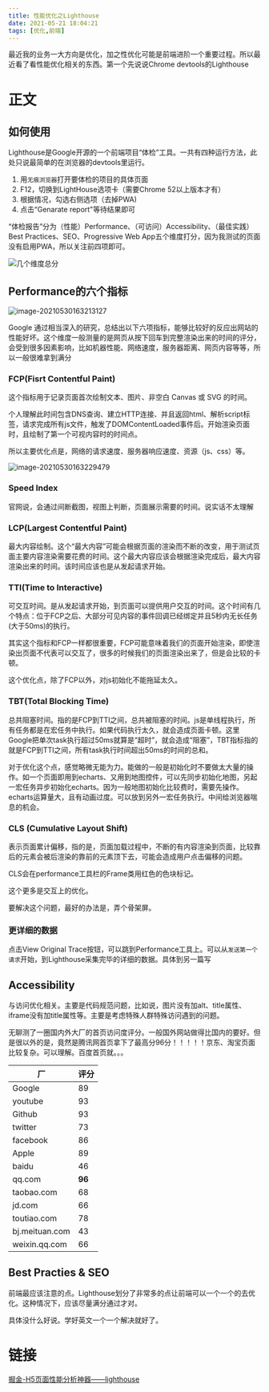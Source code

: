 ```yaml
---
title: 性能优化之Lighthouse
date: 2021-05-21 18:04:21
tags: [优化,前端]
---
```


最近我的业务一大方向是优化，加之性优化可能是前端进阶一个重要过程。所以最近看了看性能优化相关的东西。第一个先说说Chrome devtools的Lighthouse

<!-- more -->

# 正文

## 如何使用

Lighthouse是Google开源的一个前端项目“体检”工具。一共有四种运行方法，此处只说最简单的在浏览器的devtools里运行。

1. 用`无痕浏览器`打开要体检的项目的具体页面
2. F12，切换到LightHouse选项卡（需要Chrome 52以上版本才有）
3. 根据情况，勾选右侧选项（去掉PWA)
4. 点击“Genarate report"等待结果即可

“体检报告”分为（性能）Performance、（可访问）Accessibility、（最佳实践）Best Practices、SEO、Progressive Web App五个维度打分，因为我测试的页面没有启用PWA，所以关注前四项即可。

![几个维度总分](https://my-bucket-hexo-1258538316.cos.ap-guangzhou.myqcloud.com/typora/202105/30/163142-938623.png)

## Performance的六个指标

![image-20210530163213127](https://my-bucket-hexo-1258538316.cos.ap-guangzhou.myqcloud.com/typora/202105/30/163213-901084.png)

Google 通过相当深入的研究，总结出以下六项指标，能够比较好的反应出网站的性能好坏。这个维度一般测量的是网页从按下回车到完整渲染出来的时间的评分，会受到很多因素影响，比如机器性能、网络速度，服务器距离、网页内容等等，所以一般很难拿到满分

### FCP(Fisrt Contentful Paint)

这个指标用于记录页面首次绘制文本、图片、非空白 Canvas 或 SVG 的时间。

个人理解此时间包含DNS查询、建立HTTP连接、并且返回html、解析script标签，请求完成所有js文件，触发了DOMContentLoaded事件后。开始渲染页面时，且绘制了第一个可视内容时的时间点。

所以主要优化点是，网络的请求速度、服务器响应速度、资源（js、css）等。


![image-20210530163229479](https://my-bucket-hexo-1258538316.cos.ap-guangzhou.myqcloud.com/typora/202105/30/163231-210366.png)


### Speed Index

官网说，会通过间断截图，视图上判断，页面展示需要的时间。说实话不太理解

### LCP(Largest Contentful Paint)

最大内容绘制。这个“最大内容”可能会根据页面的渲染而不断的改变，用于测试页面主要内容渲染需要花费的时间。这个最大内容应该会根据渲染完成后，最大内容渲染出来的时间。该时间应该也是从发起请求开始。

### TTI(Time to Interactive)

可交互时间。是从发起请求开始，到页面可以提供用户交互的时间。这个时间有几个特点：位于FCP之后、大部分可见内容的事件回调已经绑定并且5秒内无长任务(大于50ms)的执行。

其实这个指标和FCP一样都很重要，FCP可能意味着我们的页面开始渲染，即使渲染出页面不代表可以交互了，很多的时候我们的页面渲染出来了，但是会比较的卡顿。

这个优化点，除了FCP以外，对js初始化不能拖延太久。

### TBT(Total Blocking Time)

总共阻塞时间。指的是FCP到TTI之间，总共被阻塞的时间。js是单线程执行，所有任务都是在宏任务中执行。如果代码执行太久，就会造成页面卡顿。这里Google把单次task执行超过50ms就算是“超时”，就会造成“阻塞”，TBT指标指的就是FCP到TTI之间，所有task执行时间超出50ms的时间的总和。

对于优化这个点，感觉略微无能为力。能做的一般是初始化时不要做太大量的操作。如一个页面即用到echarts、又用到地图控件，可以先同步初始化地图，另起一宏任务异步初始化echarts。因为一般地图初始化比较费时，需要先操作。echarts运算量大，且有动画过度。可以放到另外一宏任务执行。中间给浏览器喘息的机会。

### CLS (Cumulative Layout Shift)

表示页面累计偏移，指的是，页面加载过程中，不断的有内容渲染到页面，比较靠后的元素会被后渲染的靠前的元素顶下去，可能会造成用户点击偏移的问题。

CLS会在performance工具栏的Frame类用红色的色块标记。

这个更多是交互上的优化。

要解决这个问题，最好的办法是，弄个骨架屏。


### 更详细的数据

点击View Original Trace按钮，可以跳到Performance工具上。可以从`发送第一个请求`开始，到Lighthouse采集完毕的详细的数据。具体到另一篇写





## Accessibility

与访问优化相关。主要是代码规范问题，比如说，图片没有加alt、title属性、iframe没有加title属性等。主要是考虑特殊人群特殊访问遇到的问题。

无聊测了一圈国内外大厂的首页访问度评分。一般国外网站做得比国内的要好。但是很以外的是，竟然是腾讯网首页拿下了最高分96分！！！！！京东、淘宝页面比较复杂。可以理解。百度首页就。。。

|  厂   |  评分   |
| --- | --- |
|Google | 89 |
|youtube | 93 |
|Github | 93 |
|twitter | 73 |
|facebook | 86 |
|Apple | 89 |
|baidu | 46 |
|qq.com | **96** |
|taobao.com | 68 |
|jd.com | 66 |
|toutiao.com | 78 |
|bj.meituan.com | 43 |
|weixin.qq.com | 66 |


## Best Practies & SEO

前端最应该注意的点。Lighthouse划分了非常多的点让前端可以一个一个的去优化。这种情况下，应该尽量满分通过才对。

具体没什么好说。学好英文一个一个解决就好了。

# 链接

[掘金-H5页面性能分析神器——lighthouse](https://juejin.cn/post/6964280062264279070)

